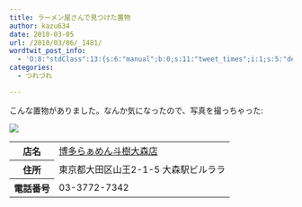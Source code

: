 ```yaml
---
title: ラーメン屋さんで見つけた置物
author: kazu634
date: 2010-03-05
url: /2010/03/06/_1481/
wordtwit_post_info:
  - 'O:8:"stdClass":13:{s:6:"manual";b:0;s:11:"tweet_times";i:1;s:5:"delay";i:0;s:7:"enabled";i:1;s:10:"separation";s:2:"60";s:7:"version";s:3:"3.7";s:14:"tweet_template";b:0;s:6:"status";i:2;s:6:"result";a:0:{}s:13:"tweet_counter";i:2;s:13:"tweet_log_ids";a:1:{i:0;i:5141;}s:9:"hash_tags";a:0:{}s:8:"accounts";a:1:{i:0;s:7:"kazu634";}}'
categories:
  - つれづれ

---
```

<div class="section">
<p>
    こんな置物がありました。なんか気になったので、写真を撮っちゃった:
</p>
  
<p>
<center>
</center>
</p>
  
<p>
<a href="http://flickr.com/photos/42332031@N02/4411226804/" onclick="__gaTracker('send', 'event', 'outbound-article', 'http://flickr.com/photos/42332031@N02/4411226804/', '');" title="ラーメン屋さんで見付けた置物"><img src="http://farm5.static.flickr.com/4006/4411226804_2652e5edc8.jpg" /></a>
</p></p> 
  
<table>
<tr>
<th>
        店名
</th>
      
<td>
<a href="http://www.doko.jp/search/shop/sc70769543/?vos=apidoko1" onclick="__gaTracker('send', 'event', 'outbound-article', 'http://www.doko.jp/search/shop/sc70769543/?vos=apidoko1', '博多らぁめん斗樹大森店');" target="_blank">博多らぁめん斗樹大森店</a>
</td>
</tr>
    
<tr>
<th>
        住所
</th>
      
<td>
        東京都大田区山王2-1-5 大森駅ビルララ
</td>
</tr>
    
<tr>
<th>
        電話番号
</th>
      
<td>
        03-3772-7342
</td>
</tr>
</table>
</div>